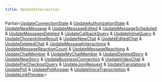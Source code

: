 ```yaml
---
title: UpdateIntersection
---
```


<div class="font-mono whitespace-pre"><span href="/">Partial</span><span class="opacity-50">&lt;</span><a href="/gh/types/updateconnectionstate"  >UpdateConnectionState</a> <span class="opacity-50">&amp;</span> <a href="/gh/types/updateauthorizationstate"  >UpdateAuthorizationState</a> <span class="opacity-50">&amp;</span> <a href="/gh/types/updatenewmessage"  >UpdateNewMessage</a> <span class="opacity-50">&amp;</span> <a href="/gh/types/updatemessageedited"  >UpdateMessageEdited</a> <span class="opacity-50">&amp;</span> <a href="/gh/types/updatemessagescheduled"  >UpdateMessageScheduled</a> <span class="opacity-50">&amp;</span> <a href="/gh/types/updatemessagesdeleted"  >UpdateMessagesDeleted</a> <span class="opacity-50">&amp;</span> <a href="/gh/types/updatecallbackquery"  >UpdateCallbackQuery</a> <span class="opacity-50">&amp;</span> <a href="/gh/types/updateinlinequery"  >UpdateInlineQuery</a> <span class="opacity-50">&amp;</span> <a href="/gh/types/updatechoseninlineresult"  >UpdateChosenInlineResult</a> <span class="opacity-50">&amp;</span> <a href="/gh/types/updatenewchat"  >UpdateNewChat</a> <span class="opacity-50">&amp;</span> <a href="/gh/types/updateeditedchat"  >UpdateEditedChat</a> <span class="opacity-50">&amp;</span> <a href="/gh/types/updatedeletedchat"  >UpdateDeletedChat</a> <span class="opacity-50">&amp;</span> <a href="/gh/types/updatemessageinteractions"  >UpdateMessageInteractions</a> <span class="opacity-50">&amp;</span> <a href="/gh/types/updatemessagereactioncount"  >UpdateMessageReactionCount</a> <span class="opacity-50">&amp;</span> <a href="/gh/types/updatemessagereactions"  >UpdateMessageReactions</a> <span class="opacity-50">&amp;</span> <a href="/gh/types/updatechatmember"  >UpdateChatMember</a> <span class="opacity-50">&amp;</span> <a href="/gh/types/updatemychatmember"  >UpdateMyChatMember</a> <span class="opacity-50">&amp;</span> <a href="/gh/types/updatedeletedstory"  >UpdateDeletedStory</a> <span class="opacity-50">&amp;</span> <a href="/gh/types/updatenewstory"  >UpdateNewStory</a> <span class="opacity-50">&amp;</span> <a href="/gh/types/updatebusinessconnection"  >UpdateBusinessConnection</a> <span class="opacity-50">&amp;</span> <a href="/gh/types/updatevideochat"  >UpdateVideoChat</a> <span class="opacity-50">&amp;</span> <a href="/gh/types/updateprecheckoutquery"  >UpdatePreCheckoutQuery</a> <span class="opacity-50">&amp;</span> <a href="/gh/types/updatejoinrequest"  >UpdateJoinRequest</a> <span class="opacity-50">&amp;</span> <a href="/gh/types/updatetranslations"  >UpdateTranslations</a> <span class="opacity-50">&amp;</span> <a href="/gh/types/updatepoll"  >UpdatePoll</a> <span class="opacity-50">&amp;</span> <a href="/gh/types/updatepollanswer"  >UpdatePollAnswer</a> <span class="opacity-50">&amp;</span> <a href="/gh/types/updatevoicetranscription"  >UpdateVoiceTranscription</a> <span class="opacity-50">&amp;</span> <a href="/gh/types/updatelinkpreview"  >UpdateLinkPreview</a><span class="opacity-50">&gt;</span></div>

